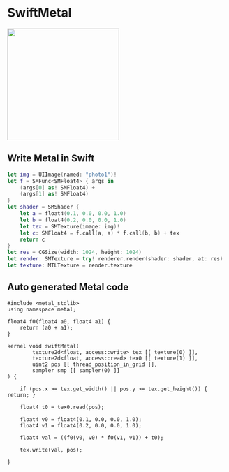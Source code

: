 # SwiftMetal

<img src="https://github.com/hexagons/SwiftMetal/blob/master/Assets/SwiftMetal.png?raw=true" width="256"/> 

## Write Metal in Swift

~~~~swift
let img = UIImage(named: "photo1")!
let f = SMFunc<SMFloat4> { args in
    (args[0] as! SMFloat4) +
    (args[1] as! SMFloat4)
}
let shader = SMShader {
    let a = float4(0.1, 0.0, 0.0, 1.0)
    let b = float4(0.2, 0.0, 0.0, 1.0)
    let tex = SMTexture(image: img)!
    let c: SMFloat4 = f.call(a, a) * f.call(b, b) + tex
    return c
}
let res = CGSize(width: 1024, height: 1024)
let render: SMTexture = try! renderer.render(shader: shader, at: res)
let texture: MTLTexture = render.texture
~~~~

## Auto generated Metal code

~~~~Metal
#include <metal_stdlib>
using namespace metal;

float4 f0(float4 a0, float4 a1) {
    return (a0 + a1);
}

kernel void swiftMetal(
        texture2d<float, access::write> tex [[ texture(0) ]],
        texture2d<float, access::read> tex0 [[ texture(1) ]],
        uint2 pos [[ thread_position_in_grid ]],
        sampler smp [[ sampler(0) ]]
) {
    
    if (pos.x >= tex.get_width() || pos.y >= tex.get_height()) { return; }
    
    float4 t0 = tex0.read(pos);
    
    float4 v0 = float4(0.1, 0.0, 0.0, 1.0);
    float4 v1 = float4(0.2, 0.0, 0.0, 1.0);
    
    float4 val = ((f0(v0, v0) * f0(v1, v1)) + t0);
    
    tex.write(val, pos);
    
}
~~~~
